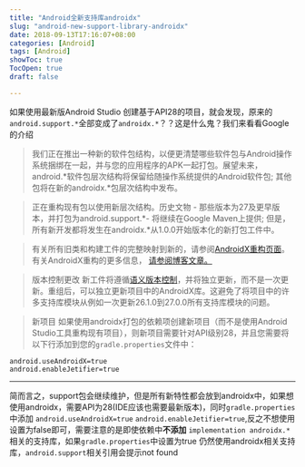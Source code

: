 ```yaml
---
title: "Android全新支持库androidx"
slug: "android-new-support-library-androidx"
date: 2018-09-13T17:16:07+08:00
categories: [Android]
tags: [Android]
showToc: true
TocOpen: true
draft: false

---
```

                
如果使用最新版Android Studio 创建基于API28的项目，就会发现，原来的`android.support.*`全部变成了`androidx.*`？？这是什么鬼？我们来看看Google的介绍

> 我们正在推出一种新的软件包结构，以便更清楚哪些软件包与Android操作系统捆绑在一起，并与您的应用程序的APK一起打包。展望未来，android.*软件包层次结构将保留给随操作系统提供的Android软件包; 其他包将在新的androidx.*包层次结构中发布。

> 正在重构现有包以使用新层次结构。历史文物 - 那些版本为27及更早版本，并打包为android.support.*- 将继续在Google Maven上提供; 但是，所有新开发都将发生在androidx.*从1.0.0开始版本化的新打包工件中。

> 有关所有旧类和构建工件的完整映射到新的，请参阅[AndroidX重构页面][1]。有关AndroidX重构的更多信息， [请参阅博客文章。][2]

> 版本控制更改
> 新工件将遵循[语义版本控制][3]，并将独立更新，而不是一次更新。重组后，可以独立更新项目中的AndroidX库。这避免了将项目中的许多支持库模块从例如一次更新26.1.0到27.0.0所有支持库模块的问题。

> 新项目
> 如果使用androidx打包的依赖项创建新项目（而不是使用Android Studio工具重构现有项目），则新项目需要针对API级别28，并且您需要将以下行添加到您的`gradle.properties`文件中：
```
android.useAndroidX=true
android.enableJetifier=true
```

---

简而言之，support包会继续维护，但是所有新特性都会放到androidx中，如果想使用androidx，需要API为28(IDE应该也需要最新版本)，同时`gradle.properties`中添加 `android.useAndroidX=true` `android.enableJetifier=true`,反之不想使用设置为false即可，需要注意的是即使依赖中**不添加** `implementation androidx.*`相关的支持库，如果`gradle.properties`中设置为true 仍然使用androidx相关支持库，`android.support`相关引用会提示not found

  [1]: https://developer.android.com/topic/libraries/support-library/refactor.html
  [2]: https://android-developers.googleblog.com/2018/05/hello-world-androidx.html
  [3]: https://semver.org/